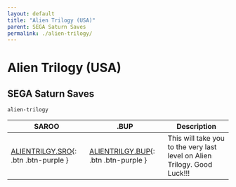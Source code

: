 ```yaml
---
layout: default
title: "Alien Trilogy (USA)"
parent: SEGA Saturn Saves
permalink: ./alien-trilogy/
---
```

# Alien Trilogy (USA)

## SEGA Saturn Saves

`alien-trilogy`

| SAROO | .BUP | Description |
|------|----------|-------------|
| [ALIENTRILGY.SRO](ALIENTRILGY.SRO){: .btn .btn-purple } | [ALIENTRILGY.BUP](ALIENTRILGY.BUP){: .btn .btn-purple } | This will take you to the very last level on Alien Trilogy.  Good Luck!!! |
